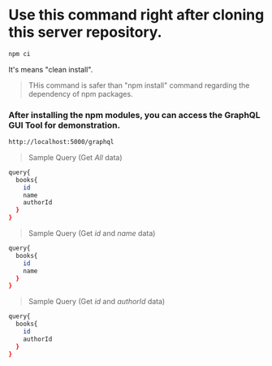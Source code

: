 # Use this command right after cloning this server repository.

```sh
npm ci
```

It's means "clean install".

> THis command is safer than "npm install" command regarding the dependency of npm packages.

### After installing the npm modules, you can access the GraphQL GUI Tool for demonstration.

```sh
http://localhost:5000/graphql
```

> Sample Query (Get _All_ data)

```sh
query{
  books{
    id
    name
    authorId
  }
}
```

> Sample Query (Get _id_ and _name_ data)

```sh
query{
  books{
    id
    name
  }
}
```

> Sample Query (Get _id_ and _authorId_ data)

```sh
query{
  books{
    id
    authorId
  }
}
```
